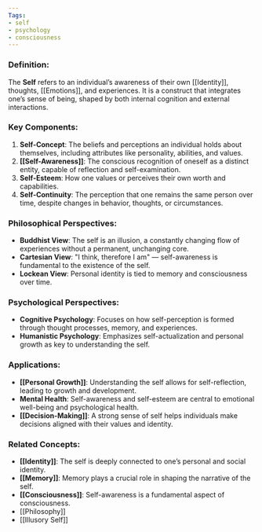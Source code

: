 ```yaml
---
Tags:
- self
- psychology
- consciousness
---
```


### **Definition**:

The **Self** refers to an individual’s awareness of their own [[Identity]], thoughts, [[Emotions]], and experiences. It is a construct that integrates one’s sense of being, shaped by both internal cognition and external interactions.

### **Key Components**:

1. **Self-Concept**: The beliefs and perceptions an individual holds about themselves, including attributes like personality, abilities, and values.
2. **[[Self-Awareness]]**: The conscious recognition of oneself as a distinct entity, capable of reflection and self-examination.
3. **Self-Esteem**: How one values or perceives their own worth and capabilities.
4. **Self-Continuity**: The perception that one remains the same person over time, despite changes in behavior, thoughts, or circumstances.

### **Philosophical Perspectives**:

- **Buddhist View**: The self is an illusion, a constantly changing flow of experiences without a permanent, unchanging core.
- **Cartesian View**: "I think, therefore I am" — self-awareness is fundamental to the existence of the self.
- **Lockean View**: Personal identity is tied to memory and consciousness over time.

### **Psychological Perspectives**:

- **Cognitive Psychology**: Focuses on how self-perception is formed through thought processes, memory, and experiences.
- **Humanistic Psychology**: Emphasizes self-actualization and personal growth as key to understanding the self.

### **Applications**:

- **[[Personal Growth]]**: Understanding the self allows for self-reflection, leading to growth and development.
- **Mental Health**: Self-awareness and self-esteem are central to emotional well-being and psychological health.
- **[[Decision-Making]]**: A strong sense of self helps individuals make decisions aligned with their values and identity.

### **Related Concepts**:

- **[[Identity]]**: The self is deeply connected to one’s personal and social identity.
- **[[Memory]]**: Memory plays a crucial role in shaping the narrative of the self.
- **[[Consciousness]]**: Self-awareness is a fundamental aspect of consciousness.
- [[Philosophy]]
- [[Illusory Self]]
